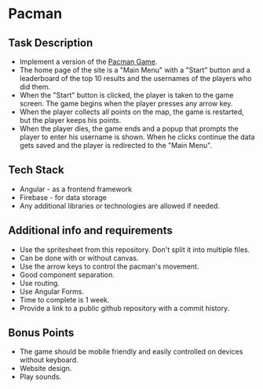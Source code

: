 # Pacman
## Task Description
- Implement a version of the [Pacman Game](https://www.google.com/logos/2010/pacman10-i.html).
- The home page of the site is a "Main Menu" with a "Start" button and a leaderboard of the top 10 results and the usernames of the players who did them.
- When the "Start" button is clicked, the player is taken to the game screen. The game begins when the player presses any arrow key.
- When the player collects all points on the map, the game is restarted, but the player keeps his points.
- When the player dies, the game ends and a popup that prompts the player to enter his username is shown. When he clicks continue the data gets saved and  the player is redirected to the "Main Menu".

## Tech Stack
- Angular - as a frontend framework
- Firebase - for data storage
- Any additional libraries or technologies are allowed if needed.

## Additional info and requirements
- Use the spritesheet from this repository. Don't split it into multiple files.
- Can be done with or without canvas.
- Use the arrow keys to control the pacman's movement.
- Good component separation.
- Use routing.
- Use Angular Forms.
- Time to complete is 1 week.
- Provide a link to a public github repository with a commit history.

## Bonus Points
- The game should be mobile friendly and easily controlled on devices without keyboard.
- Website design.
- Play sounds.
